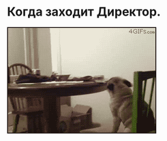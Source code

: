 # Когда заходит Директор.

![Когда заходит Директор.](../images/912503a1-48ed-4aac-b8b9-4217700d726e.gif)